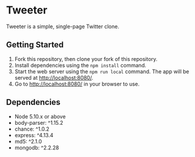 # Tweeter

Tweeter is a simple, single-page Twitter clone.

## Getting Started

1. Fork this repository, then clone your fork of this repository.
2. Install dependencies using the `npm install` command.
3. Start the web server using the `npm run local` command. The app will be served at <http://localhost:8080/>.
4. Go to <http://localhost:8080/> in your browser to use.

## Dependencies

- Node 5.10.x or above
- body-parser: ^1.15.2
- chance: ^1.0.2
- express: ^4.13.4
- md5: ^2.1.0
- mongodb: ^2.2.28
